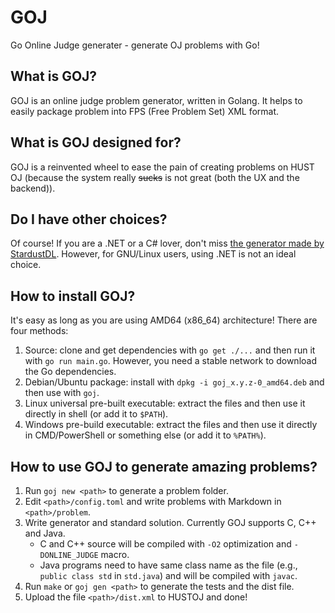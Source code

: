 # GOJ

Go Online Judge generater - generate OJ problems with Go!

## What is GOJ?

GOJ is an online judge problem generator, written in Golang. It helps to easily package problem into FPS (Free Problem Set) XML format. 

## What is GOJ designed for?

GOJ is a reinvented wheel to ease the pain of creating problems on HUST OJ (because the system really ~~sucks~~ is not great (both the UX and the backend)). 

## Do I have other choices?

Of course! If you are a .NET or a C# lover, don't miss [the generator made by StardustDL](https://github.com/StardustDL/generator-oj-problem). However, for GNU/Linux users, using .NET is not an ideal choice. 

## How to install GOJ?

It's easy as long as you are using AMD64 (x86_64) architecture! There are four methods:

1. Source: clone and get dependencies with `go get ./...` and then run it with `go run main.go`. However, you need a stable network to download the Go dependencies.
2. Debian/Ubuntu package: install with `dpkg -i goj_x.y.z-0_amd64.deb` and then use with `goj`.
3. Linux universal pre-built executable: extract the files and then use it directly in shell (or add it to `$PATH`).
4. Windows pre-build executable: extract the files and then use it directly in CMD/PowerShell or something else (or add it to `%PATH%`).

## How to use GOJ to generate amazing problems?
1. Run `goj new <path>` to generate a problem folder.
2. Edit `<path>/config.toml` and write problems with Markdown in `<path>/problem`.
3. Write generator and standard solution. Currently GOJ supports C, C++ and Java.
   - C and C++ source will be compiled with `-O2` optimization and `-DONLINE_JUDGE` macro.
   - Java programs need to have same class name as the file (e.g., `public class std` in `std.java`) and will be compiled with `javac`.
4. Run `make` or `goj gen <path>` to generate the tests and the dist file.
5. Upload the file `<path>/dist.xml` to HUSTOJ and done!
